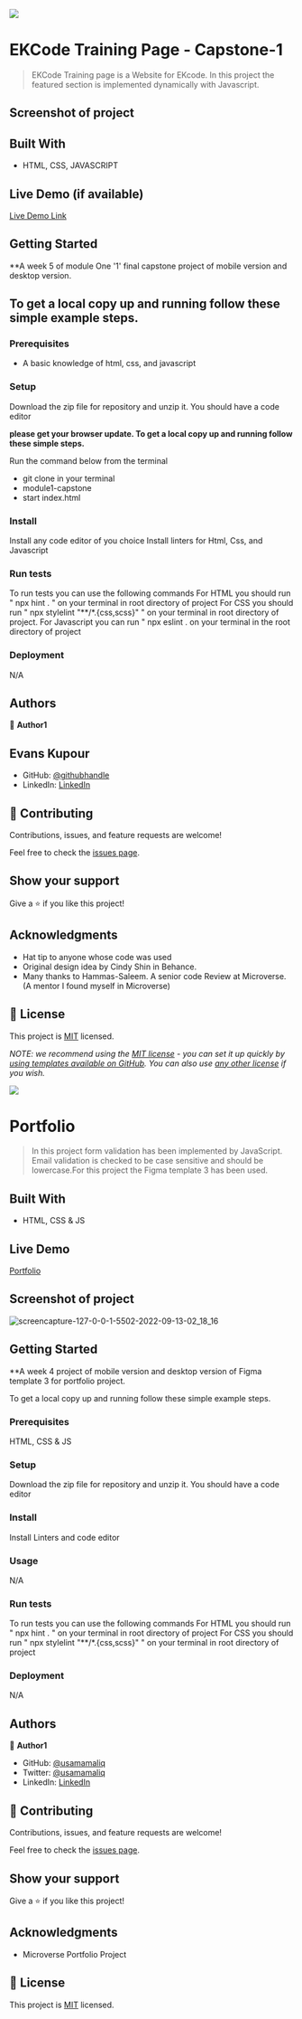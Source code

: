 ![](https://img.shields.io/badge/Microverse-blueviolet)

# EKCode Training Page - Capstone-1

> EKCode Training page is a Website for EKcode. 
  In this project the featured section is implemented dynamically with Javascript.

## Screenshot of project


## Built With

- HTML, CSS, JAVASCRIPT

## Live Demo (if available)

[Live Demo Link](https://livedemo.com)


## Getting Started

**A week 5 of module One '1' final capstone project of mobile version and desktop version.


## To get a local copy up and running follow these simple example steps.

### Prerequisites

* A basic knowledge of html, css, and javascript

### Setup

Download the zip file for repository and unzip it.
You should have a code editor

**please get your browser update. To get a local copy up and running follow these simple steps.**

Run the command below from the terminal

- git clone in your terminal
- module1-capstone
- start index.html

### Install

Install any code editor of you choice
Install linters for Html, Css, and Javascript

### Run tests

To run tests you can use the following commands
For HTML you should run " npx hint . " on your terminal in root directory of project
For CSS you should run " npx stylelint "**/*.{css,scss}" " on your terminal in root directory of project.
For Javascript you can run " npx eslint . on your terminal in the root directory of project

### Deployment

N/A

## Authors

👤 **Author1**
## Evans Kupour

- GitHub: [@githubhandle](https://github.com/doheera-kosi)
- LinkedIn: [LinkedIn](https://www.linkedin.com/in/evans-kupour-1879421a3/)

## 🤝 Contributing

Contributions, issues, and feature requests are welcome!

Feel free to check the [issues page](../../issues/).

## Show your support

Give a ⭐️ if you like this project!

## Acknowledgments

- Hat tip to anyone whose code was used
- Original design idea by Cindy Shin in Behance.
- Many thanks to Hammas-Saleem. A senior code Review at Microverse. (A mentor I found myself in Microverse)

## 📝 License

This project is [MIT](./LICENSE) licensed.

_NOTE: we recommend using the [MIT license](https://choosealicense.com/licenses/mit/) - you can set it up quickly by [using templates available on GitHub](https://docs.github.com/en/communities/setting-up-your-project-for-healthy-contributions/adding-a-license-to-a-repository). You can also use [any other license](https://choosealicense.com/licenses/) if you wish._



![](https://img.shields.io/badge/Microverse-blueviolet)

# Portfolio

> In this project form validation has been implemented by JavaScript. Email validation is checked to be case sensitive and should be lowercase.For this project the Figma template 3 has been used.

## Built With

- HTML, CSS & JS

## Live Demo

[Portfolio](https://usamamaliq.github.io/Portfolio/)

## Screenshot of project

![screencapture-127-0-0-1-5502-2022-09-13-02_18_16](https://user-images.githubusercontent.com/101483956/189761088-f0275640-2c40-408e-bbc7-1be2252574c7.png)

## Getting Started

**A week 4 project of mobile version and desktop version of Figma template 3 for portfolio project.


To get a local copy up and running follow these simple example steps.

### Prerequisites

HTML, CSS & JS

### Setup

Download the zip file for repository and unzip it.
You should have a code editor

### Install

Install Linters and code editor

### Usage

N/A

### Run tests

To run tests you can use the following commands
For HTML you should run " npx hint . " on your terminal in root directory of project
For CSS you should run " npx stylelint "**/*.{css,scss}" " on your terminal in root directory of project

### Deployment

N/A

## Authors

👤 **Author1**

- GitHub: [@usamamaliq](https://github.com/usamamaliq)
- Twitter: [@usamamaliq](https://twitter.com/usamamaliq)
- LinkedIn: [LinkedIn](https://linkedin.com/in/usamamaliq)


## 🤝 Contributing

Contributions, issues, and feature requests are welcome!

Feel free to check the [issues page](../../issues/).

## Show your support

Give a ⭐️ if you like this project!

## Acknowledgments

- Microverse Portfolio Project

## 📝 License

This project is [MIT](./License.md) licensed.